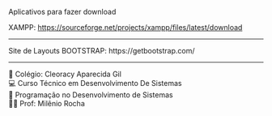 Aplicativos para fazer download 



XAMPP: https://sourceforge.net/projects/xampp/files/latest/download
<hr>
Site de Layouts
BOOTSTRAP: https://getbootstrap.com/

<hr>
🏫 Colégio: Cleoracy Aparecida Gil <br>
💻 Curso Técnico em Desenvolvimento De Sistemas <br>
📔 Programação no Desenvolvimento de Sistemas <br>
🧑‍🏫 Prof: Milênio Rocha
